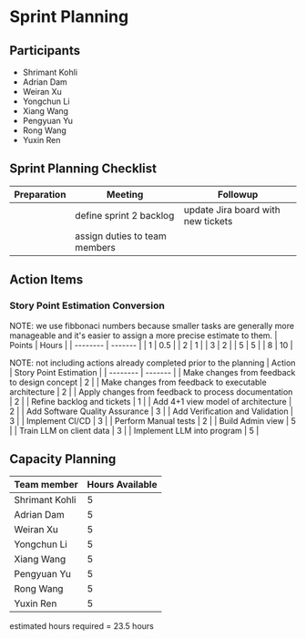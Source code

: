 # Sprint Planning
<!A record of attendees for accountability and reference>
## Participants
* Shrimant Kohli
* Adrian Dam
* Weiran Xu
* Yongchun Li
* Xiang Wang
* Pengyuan Yu
* Rong Wang
* Yuxin Ren

<!Action items before, during and after the planning>
## Sprint Planning Checklist
| Preparation | Meeting | Followup |
| -------- | ------- | -------- |
|   | define sprint 2 backlog    | update Jira board with new tickets |
|   | assign duties to team members    |  |

<!Tasks assigned to team members, including deadlines and responsibilities>
## Action Items
### Story Point Estimation Conversion
NOTE: we use fibbonaci numbers because smaller tasks are generally more manageable and it's easier to assign a more precise estimate to them.
| Points    | Hours |
| -------- | ------- |
| 1  | 0.5    |
| 2 | 1     |
| 3    | 2    |
| 5    | 5    |
| 8    | 10   |

NOTE: not including actions already completed prior to the planning
| Action    | Story Point Estimation |
| -------- | ------- |
| Make changes from feedback to design concept | 2    |
| Make changes from feedback to executable architecture | 2    |
| Apply changes from feedback to process documentation | 2    |
| Refine backlog and tickets | 1    |
| Add 4+1 view model of architecture    | 2    |
| Add Software Quality Assurance | 3    |
| Add Verification and Validation | 3    |
| Implement CI/CD  | 3   |
| Perform Manual tests | 2 |
| Build Admin view | 5 |
| Train LLM on client data | 3 |
| Implement LLM into program | 5 |


## Capacity Planning
| Team member    | Hours Available |
| -------- | ------- |
| Shrimant Kohli | 5
| Adrian Dam  | 5    |
| Weiran Xu | 5     |
| Yongchun Li   | 5    |
| Xiang Wang   | 5    |
| Pengyuan Yu   | 5    |
| Rong Wang    | 5    |
| Yuxin Ren  | 5    |

estimated hours required = 23.5 hours
